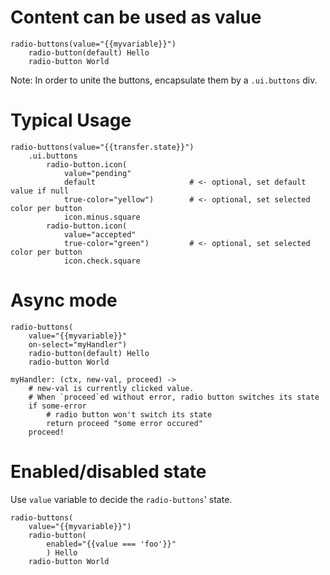 # Content can be used as value

```pug
radio-buttons(value="{{myvariable}}")
    radio-button(default) Hello
    radio-button World
```

Note: In order to unite the buttons, encapsulate them by a `.ui.buttons` div.

# Typical Usage

```pug
radio-buttons(value="{{transfer.state}}")
    .ui.buttons
        radio-button.icon(
            value="pending"
            default                     # <- optional, set default value if null
            true-color="yellow")        # <- optional, set selected color per button
            icon.minus.square                            
        radio-button.icon(
            value="accepted"
            true-color="green")         # <- optional, set selected color per button
            icon.check.square
```

# Async mode

```pug
radio-buttons(
    value="{{myvariable}}"
    on-select="myHandler")
    radio-button(default) Hello
    radio-button World
```


```ls
myHandler: (ctx, new-val, proceed) ->
    # new-val is currently clicked value.
    # When `proceed`ed without error, radio button switches its state
    if some-error
        # radio button won't switch its state
        return proceed "some error occured"
    proceed!
```

# Enabled/disabled state

Use `value` variable to decide the `radio-buttons`' state.

```pug
radio-buttons(
    value="{{myvariable}}")
    radio-button(
        enabled="{{value === 'foo'}}"
        ) Hello
    radio-button World
